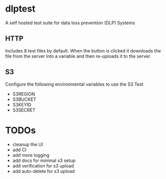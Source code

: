 # dlptest

A self hosted test suite for data loss prevention (DLP) Systems

## HTTP
Includes 8 test files by default. When the button is clicked it downloads the file from the server into a variable and then re-uploads it to the server. 

## S3
Configure the following environmental variables to use the S3 Test

* S3REGION
* S3BUCKET
* S3KEYID
* S3SECRET


# TODOs
- cleanup the UI
- add CI
- add more logging
- add docs for minimal s3 setup
- add verification for s3 upload
- add auto-delete for s3 upload
